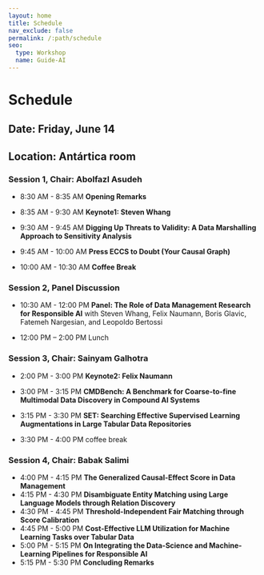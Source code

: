 ```yaml
---
layout: home
title: Schedule
nav_exclude: false
permalink: /:path/schedule
seo:
  type: Workshop
  name: Guide-AI
---
```


# Schedule
## Date: Friday, June 14
## Location: Antártica room

### Session 1, Chair: Abolfazl Asudeh
- 8:30 AM - 8:35 AM **Opening Remarks**
- 8:35 AM  - 9:30 AM **Keynote1: Steven Whang**
- 9:30 AM - 9:45 AM **Digging Up Threats to Validity: A Data Marshalling Approach to Sensitivity Analysis**
- 9:45 AM - 10:00 AM **Press ECCS to Doubt (Your Causal Graph)**

- 10:00 AM - 10:30 AM **Coffee Break**

### Session 2, Panel Discussion 
- 10:30 AM - 12:00 PM **Panel: The Role of Data Management Research for Responsible AI** with Steven Whang, Felix Naumann, Boris Glavic, Fatemeh Nargesian, and Leopoldo Bertossi

- 12:00 PM – 2:00 PM Lunch

### Session 3, Chair: Sainyam Galhotra
- 2:00 PM - 3:00 PM **Keynote2: Felix Naumann**
- 3:00 PM - 3:15 PM **CMDBench: A Benchmark for Coarse-to-fine Multimodal Data Discovery in Compound AI Systems**
- 3:15 PM - 3:30 PM **SET: Searching Effective Supervised Learning Augmentations in Large Tabular Data Repositories**

- 3:30 PM - 4:00 PM coffee break

### Session 4, Chair: Babak Salimi
- 4:00 PM - 4:15 PM **The Generalized Causal-Effect Score in Data Management**
- 4:15 PM - 4:30 PM **Disambiguate Entity Matching using Large Language Models through Relation Discovery**
- 4:30 PM - 4:45 PM **Threshold-Independent Fair Matching through Score Calibration**
- 4:45 PM - 5:00 PM **Cost-Effective LLM Utilization for Machine Learning Tasks over Tabular Data**
- 5:00 PM - 5:15 PM **On Integrating the Data-Science and Machine-Learning Pipelines for Responsible AI**
- 5:15 PM - 5:30 PM **Concluding Remarks**
